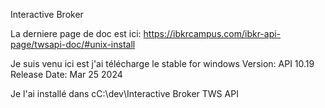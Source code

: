 
Interactive Broker

La derniere page de doc est ici:
https://ibkrcampus.com/ibkr-api-page/twsapi-doc/#unix-install

Je suis venu ici est j'ai télécharge le stable for windows
                        Version: API 10.19
                        Release Date: Mar 25 2024

Je l'ai installé dans cC:\dev\Interactive Broker TWS API


